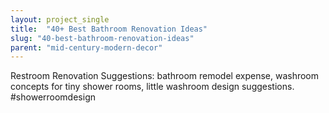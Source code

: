 ```yaml
---
layout: project_single
title:  "40+ Best Bathroom Renovation Ideas"
slug: "40-best-bathroom-renovation-ideas"
parent: "mid-century-modern-decor"
---
```

Restroom Renovation  Suggestions: bathroom remodel  expense,  washroom  concepts for  tiny  shower rooms,  little  washroom design  suggestions. #showerroomdesign